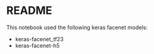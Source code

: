 # README

This notebook used the following keras facenet models:
- keras-facenet_tf23
- keras-facenet-h5